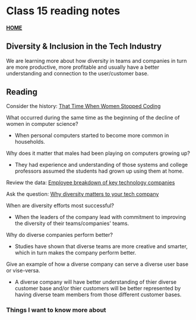 # Class 15 reading notes

#### [HOME](https://cesarderio.github.io/reading-notes/)

## Diversity & Inclusion in the Tech Industry

We are learning more about how diversity in teams and companies in turn are more productive, more profitable and usually have a better understanding and connection to the user/customer base.

## Reading

Consider the history: [That Time When Women Stopped Coding](https://www.npr.org/sections/money/2014/10/21/357629765/when-women-stopped-coding)

What occurred during the same time as the beginning of the decline of women in computer science?

* When personal computers started to become more common in households.

Why does it matter that males had been playing on computers growing up?

* They had experience and understanding of those systems and college professors assumed the students had grown up using them at home.

Review the data: [Employee breakdown of key technology companies](https://informationisbeautiful.net/visualizations/diversity-in-tech/)

Ask the question: [Why diversity matters to your tech company](https://www.usatoday.com/story/tech/columnist/2015/07/21/why-diversity-matters-your-tech-company/30419871/)

When are diversity efforts most successful?

* When the leaders of the company lead with commitment to improving the diversity of their teams/companies' teams.

Why do diverse companies perform better?

* Studies have shown that diverse teams are more creative and smarter, which in turn makes the company perform better.

Give an example of how a diverse company can serve a diverse user base or vise-versa.

* A diverse company will have better understanding of thier diverse customer base and/or thier customers will be better represented by having diverse team members from those different customer bases.

### Things I want to know more about
